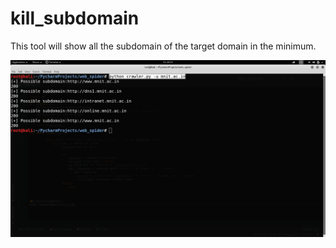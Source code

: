 # kill_subdomain
This tool will show all the subdomain of the target domain in the minimum.



![](/images/output.png)

